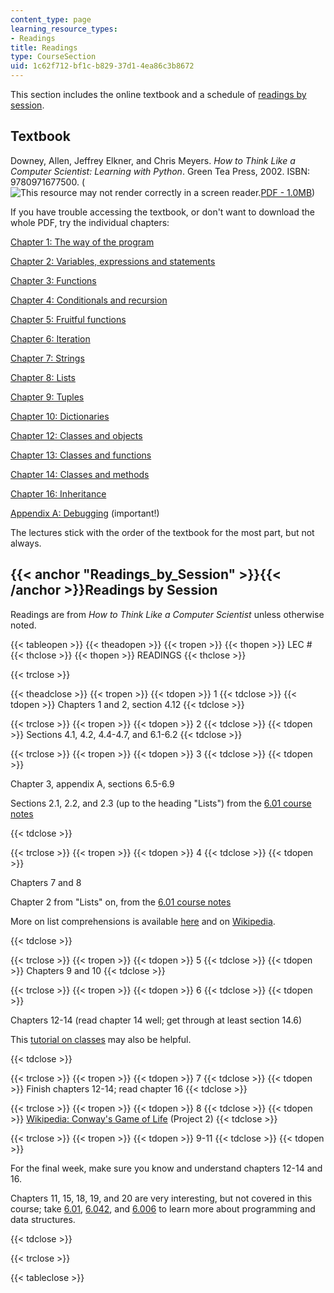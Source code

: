 ```yaml
---
content_type: page
learning_resource_types:
- Readings
title: Readings
type: CourseSection
uid: 1c62f712-bf1c-b829-37d1-4ea86c3b8672
---
```


This section includes the online textbook and a schedule of [readings by session](#Readings_by_Session).

Textbook
--------

Downey, Allen, Jeffrey Elkner, and Chris Meyers. _How to Think Like a Computer Scientist: Learning with Python_. Green Tea Press, 2002. ISBN: 9780971677500. (![This resource may not render correctly in a screen reader.](/images/inacessible.gif)[PDF - 1.0MB](http://www.greenteapress.com/thinkpython/thinkCSpy/thinkCSpy.pdf))

If you have trouble accessing the textbook, or don't want to download the whole PDF, try the individual chapters:

[Chapter 1: The way of the program](http://www.greenteapress.com/thinkpython/thinkCSpy/html/chap01.html)

[Chapter 2: Variables, expressions and statements](http://www.greenteapress.com/thinkpython/thinkCSpy/html/chap02.html)

[Chapter 3: Functions](http://www.greenteapress.com/thinkpython/thinkCSpy/html/chap03.html)

[Chapter 4: Conditionals and recursion](http://www.greenteapress.com/thinkpython/thinkCSpy/html/chap04.html)

[Chapter 5: Fruitful functions](http://www.greenteapress.com/thinkpython/thinkCSpy/html/chap05.html)

[Chapter 6: Iteration](http://www.greenteapress.com/thinkpython/thinkCSpy/html/chap06.html)

[Chapter 7: Strings](http://www.greenteapress.com/thinkpython/thinkCSpy/html/chap07.html)

[Chapter 8: Lists](http://www.greenteapress.com/thinkpython/thinkCSpy/html/chap08.html)

[Chapter 9: Tuples](http://www.greenteapress.com/thinkpython/thinkCSpy/html/chap09.html)

[Chapter 10: Dictionaries](http://www.greenteapress.com/thinkpython/thinkCSpy/html/chap10.html)

[Chapter 12: Classes and objects](http://www.greenteapress.com/thinkpython/thinkCSpy/html/chap12.html)

[Chapter 13: Classes and functions](http://www.greenteapress.com/thinkpython/thinkCSpy/html/chap13.html)

[Chapter 14: Classes and methods](http://www.greenteapress.com/thinkpython/thinkCSpy/html/chap14.html)

[Chapter 16: Inheritance](http://www.greenteapress.com/thinkpython/thinkCSpy/html/chap16.html)

[Appendix A: Debugging](http://www.greenteapress.com/thinkpython/thinkCSpy/html/app01.html) (important!)

The lectures stick with the order of the textbook for the most part, but not always.

{{< anchor "Readings_by_Session" >}}{{< /anchor >}}Readings by Session
----------------------------------------------------------------------

Readings are from _How to Think Like a Computer Scientist_ unless otherwise noted.

{{< tableopen >}}
{{< theadopen >}}
{{< tropen >}}
{{< thopen >}}
LEC #
{{< thclose >}}
{{< thopen >}}
READINGS
{{< thclose >}}

{{< trclose >}}

{{< theadclose >}}
{{< tropen >}}
{{< tdopen >}}
1
{{< tdclose >}}
{{< tdopen >}}
Chapters 1 and 2, section 4.12
{{< tdclose >}}

{{< trclose >}}
{{< tropen >}}
{{< tdopen >}}
2
{{< tdclose >}}
{{< tdopen >}}
Sections 4.1, 4.2, 4.4-4.7, and 6.1-6.2
{{< tdclose >}}

{{< trclose >}}
{{< tropen >}}
{{< tdopen >}}
3
{{< tdclose >}}
{{< tdopen >}}


Chapter 3, appendix A, sections 6.5-6.9

Sections 2.1, 2.2, and 2.3 (up to the heading "Lists") from the [6.01 course notes](/courses/6-01sc-introduction-to-electrical-engineering-and-computer-science-i-spring-2011/pages/unit-1-software-engineering/object-oriented-programming)


{{< tdclose >}}

{{< trclose >}}
{{< tropen >}}
{{< tdopen >}}
4
{{< tdclose >}}
{{< tdopen >}}


Chapters 7 and 8

Chapter 2 from "Lists" on, from the [6.01 course notes](/courses/6-01sc-introduction-to-electrical-engineering-and-computer-science-i-spring-2011/pages/unit-1-software-engineering/object-oriented-programming)

More on list comprehensions is available [here](https://docs.python.org/2/tutorial/datastructures.html#list-comprehensions) and on [Wikipedia](http://en.wikipedia.org/wiki/List_comprehension).


{{< tdclose >}}

{{< trclose >}}
{{< tropen >}}
{{< tdopen >}}
5
{{< tdclose >}}
{{< tdopen >}}
Chapters 9 and 10
{{< tdclose >}}

{{< trclose >}}
{{< tropen >}}
{{< tdopen >}}
6
{{< tdclose >}}
{{< tdopen >}}


Chapters 12-14 (read chapter 14 well; get through at least section 14.6)

This [tutorial on classes](http://docs.python.org/tutorial/classes.html) may also be helpful.


{{< tdclose >}}

{{< trclose >}}
{{< tropen >}}
{{< tdopen >}}
7
{{< tdclose >}}
{{< tdopen >}}
Finish chapters 12-14; read chapter 16
{{< tdclose >}}

{{< trclose >}}
{{< tropen >}}
{{< tdopen >}}
8
{{< tdclose >}}
{{< tdopen >}}
[Wikipedia: Conway's Game of Life](http://en.wikipedia.org/wiki/Conway%27s_Game_of_Life) (Project 2)
{{< tdclose >}}

{{< trclose >}}
{{< tropen >}}
{{< tdopen >}}
9-11
{{< tdclose >}}
{{< tdopen >}}


For the final week, make sure you know and understand chapters 12-14 and 16.

Chapters 11, 15, 18, 19, and 20 are very interesting, but not covered in this course; take [6.01](/courses/6-01sc-introduction-to-electrical-engineering-and-computer-science-i-spring-2011), [6.042](/courses/6-042j-mathematics-for-computer-science-fall-2010), and [6.006](/courses/6-006-introduction-to-algorithms-spring-2008) to learn more about programming and data structures.


{{< tdclose >}}

{{< trclose >}}

{{< tableclose >}}